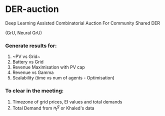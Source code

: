 # DER-auction
Deep Learning Assisted Combinatorial Auction For Community Shared DER

(GrU, Neural GrU)

### Generate results for:
1. ~PV vs Grid~
2. Battery vs Grid
3. Revenue Maximisation with PV cap
4. Revenue vs Gamma
5. Scalability (time vs num of agents - Optimisation)

### To clear in the meeting:
1. Timezone of grid prices, EI values and total demands
2. Total Demand from $\pi^g_t$ or Khaled's data